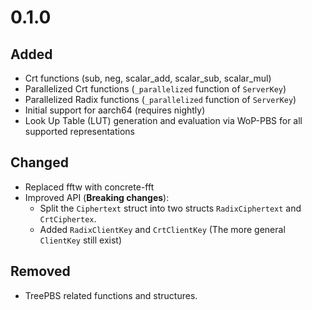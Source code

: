 # 0.1.0

## Added

  - Crt functions (sub, neg, scalar_add, scalar_sub, scalar_mul)
  - Parallelized Crt functions (`_parallelized` function of `ServerKey`)
  - Parallelized Radix functions (`_parallelized` function of `ServerKey`)
  - Initial support for aarch64 (requires nightly)
  - Look Up Table (LUT) generation and evaluation via WoP-PBS for all supported representations

## Changed

  - Replaced fftw with concrete-fft
  - Improved API (**Breaking changes**):
    * Split the `Ciphertext` struct into two structs `RadixCiphertext` and `CrtCiphertex`.
    * Added `RadixClientKey` and `CrtClientKey` (The more general `ClientKey` still exist)
    
## Removed

 - TreePBS related functions and structures.